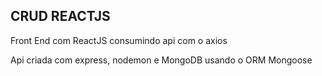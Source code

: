 

## CRUD REACTJS

Front End com ReactJS consumindo api com o axios

Api criada com express, nodemon e MongoDB usando o ORM Mongoose

